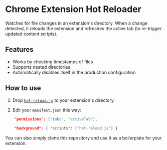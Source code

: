 # Chrome Extension Hot Reloader

Watches for file changes in an extension's directory. When a change detected, it reloads the extension and refreshes the active tab (to re-trigger updated content scripts).

## Features

- Works by checking timestamps of files
- Supports nested directories
- Automatically disables itself in the production configuration

## How to use

1. Drop [`hot-reload.js`](https://github.com/xpl/crx-hotreload/blob/master/hot-reload.js) to your extension's directory.

2. Edit your `manifest.json` this way:

```json
    "permissions": ["tabs", "activeTab"],
    
    "background": { "scripts": ["hot-reload.js"] }
```

You can also simply clone this repository and use it as a boilerplate for your extension.

